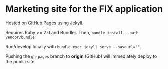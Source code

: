 Marketing site for the FIX application
======================================

Hosted on [GitHub Pages](https://pages.github.com) using [Jekyll](http://jekyllrb.com/).

Requires Ruby >= 2.0 and Bundler. Then, `bundle install --path vendor/bundle`

Run/develop locally with `bundle exec jekyll serve --baseurl=""`.

Pushing the `gh-pages` branch to **origin** (GitHub) will immediately deploy to the public site.
